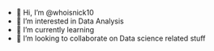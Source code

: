 - 👋 Hi, I’m @whoisnick10
- 👀 I’m interested in Data Analysis
- 🌱 I’m currently learning 
- 💞️ I’m looking to collaborate on Data science related stuff

<!---
whoisnick10/whoisnick10 is a ✨ special ✨ repository because its `README.md` (this file) appears on your GitHub profile.
You can click the Preview link to take a look at your changes.
--->
